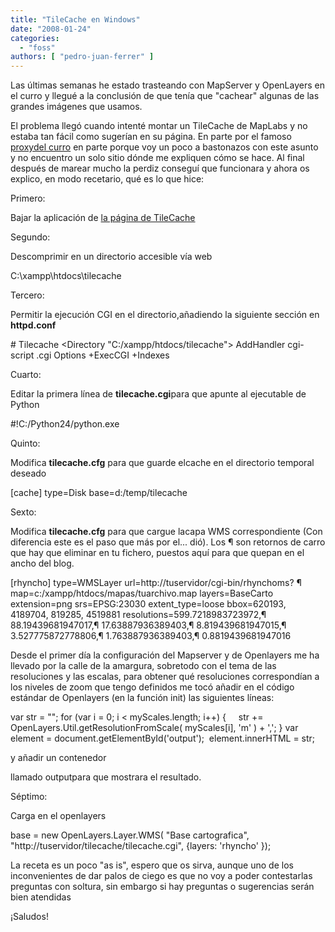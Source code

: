 ```yaml
---
title: "TileCache en Windows"
date: "2008-01-24"
categories: 
  - "foss"
authors: [ "pedro-juan-ferrer" ]
---
```


Las últimas semanas he estado trasteando con MapServer y OpenLayers en el curro y llegué a la conclusión de que tenía que "cachear" algunas de las grandes imágenes que usamos.

El problema llegó cuando intenté montar un TileCache de MapLabs y no estaba tan fácil como sugerían en su página. En parte por el famoso [proxydel curro](http://runas.cap.gva.es/pipermail/gvsig_usuarios/2005-November/000437.html) en parte porque voy un poco a bastonazos con este asunto y no encuentro un solo sitio dónde me expliquen cómo se hace. Al final después de marear mucho la perdiz conseguí que funcionara y ahora os explico, en modo recetario, qué es lo que hice:

Primero:

Bajar la aplicación de [la página de TileCache](http://www.tilecache.org/ "http://www.tilecache.org/")

Segundo:

Descomprimir en un directorio accesible vía web

C:\\xampp\\htdocs\\tilecache

Tercero:

Permitir la ejecución CGI en el directorio,añadiendo la siguiente sección en **httpd.conf**

\# Tilecache
<Directory "C:/xampp/htdocs/tilecache"> 
AddHandler cgi-script .cgi Options +ExecCGI +Indexes
</Directory>

Cuarto:

Editar la primera línea de **tilecache.cgi**para que apunte al ejecutable de Python

#!C:/Python24/python.exe

Quinto:

Modifica **tilecache.cfg** para que guarde elcache en el directorio temporal deseado

\[cache\]
type=Disk
base=d:/temp/tilecache

Sexto:

Modifica **tilecache.cfg** para que cargue lacapa WMS correspondiente (Con diferencia este es el paso que más por el... dió). Los ¶ son retornos de carro que hay que eliminar en tu fichero, puestos aquí para que quepan en el ancho del blog.

\[rhyncho\]
type=WMSLayer
url=http://tuservidor/cgi-bin/rhynchoms? ¶
        map=c:/xampp/htdocs/mapas/tuarchivo.map
layers=BaseCarto
extension=png
srs=EPSG:23030
extent\_type=loose
bbox=620193, 4189704, 819285, 4519881
resolutions=599.7218983723972,¶
                  88.19439681947017,¶
                  17.63887936389403,¶
                  8.819439681947015,¶
                  3.527775872778806,¶
                  1.763887936389403,¶
                  0.8819439681947016

Desde el primer día la configuración del Mapserver y de Openlayers me ha llevado por la calle de la amargura, sobretodo con el tema de las resoluciones y las escalas, para obtener qué resoluciones correspondían a los niveles de zoom que tengo definidos me tocó añadir en el código estándar de Openlayers (en la función init) las siguientes líneas:

var str = "";
for (var i = 0; i < myScales.length; i++) {
    str +=
      OpenLayers.Util.getResolutionFromScale(
          myScales\[i\], 'm'
       ) + ',';
}
var element = document.getElementById('output'); 
element.innerHTML = str;

y añadir un contenedor <div>llamado outputpara que mostrara el resultado.

Séptimo:

Carga en el openlayers

base = new OpenLayers.Layer.WMS( "Base cartografica",
   "http://tuservidor/tilecache/tilecache.cgi",
  {layers: 'rhyncho' });

La receta es un poco "as is", espero que os sirva, aunque uno de los inconvenientes de dar palos de ciego es que no voy a poder contestarlas preguntas con soltura, sin embargo si hay preguntas o sugerencias serán bien atendidas

¡Saludos!
